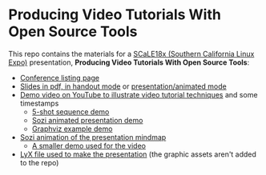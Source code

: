 # Producing Video Tutorials With Open Source Tools

This repo contains the materials for a [SCaLE18x (Southern California Linux Expo)](https://www.socallinuxexpo.org/scale/18x) presentation, **Producing Video Tutorials With Open Source Tools**:

- [Conference listing page](https://www.socallinuxexpo.org/scale/18x/presentations/producing-video-tutorials-open-source-tools)
- [Slides in pdf, in handout mode](https://abecode.github.io/open-source-video-tutorials-scale18x/video-presentation-scale18x-handout.pdf) or [presentation/animated mode](https://abecode.github.io/open-source-video-tutorials-scale18x/video-presentation-scale18x.pdf)
- [Demo video on YouTube to illustrate video tutorial techniques](https://youtu.be/WnDD_59Lcas) and some timestamps
  - [5-shot sequence demo](https://youtu.be/WnDD_59Lcas)
  - [Sozi animated presentation demo](https://youtu.be/WnDD_59Lcas?t=769)
  - [Graphviz example demo](https://youtu.be/WnDD_59Lcas?t=204)
- [Sozi animation of the presentation mindmap](https://abecode.github.io/open-source-video-tutorials-scale18x/mindmap.dot.sozi.html)
  - [A smaller demo used for the video](https://abecode.github.io/open-source-video-tutorials-scale18x/sozi-process.dot.sozi.html)
- [LyX file used to make the presentation](https://abecode.github.io/open-source-video-tutorials-scale18x/video-presentation-scale18.lyx) (the graphic assets aren't added to the repo)

